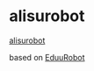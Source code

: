 # alisurobot
[alisurobot](https://t.me/alisurobot)

based on [EduuRobot](https://github.com/AmanoTeam/EduuRobot)
